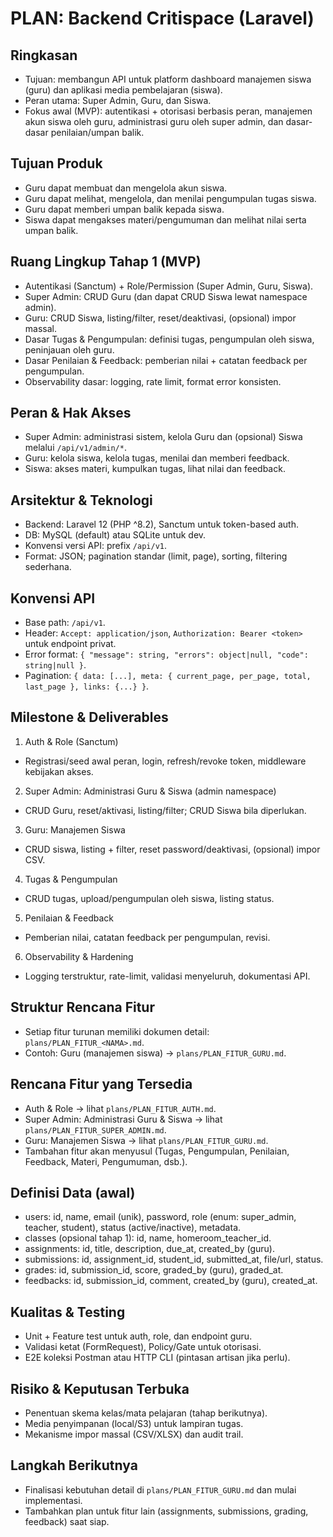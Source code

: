 # PLAN: Backend Critispace (Laravel)

## Ringkasan
- Tujuan: membangun API untuk platform dashboard manajemen siswa (guru) dan aplikasi media pembelajaran (siswa).
- Peran utama: Super Admin, Guru, dan Siswa.
- Fokus awal (MVP): autentikasi + otorisasi berbasis peran, manajemen akun siswa oleh guru, administrasi guru oleh super admin, dan dasar-dasar penilaian/umpan balik.

## Tujuan Produk
- Guru dapat membuat dan mengelola akun siswa.
- Guru dapat melihat, mengelola, dan menilai pengumpulan tugas siswa.
- Guru dapat memberi umpan balik kepada siswa.
- Siswa dapat mengakses materi/pengumuman dan melihat nilai serta umpan balik.

## Ruang Lingkup Tahap 1 (MVP)
- Autentikasi (Sanctum) + Role/Permission (Super Admin, Guru, Siswa).
- Super Admin: CRUD Guru (dan dapat CRUD Siswa lewat namespace admin).
- Guru: CRUD Siswa, listing/filter, reset/deaktivasi, (opsional) impor massal.
- Dasar Tugas & Pengumpulan: definisi tugas, pengumpulan oleh siswa, peninjauan oleh guru.
- Dasar Penilaian & Feedback: pemberian nilai + catatan feedback per pengumpulan.
- Observability dasar: logging, rate limit, format error konsisten.

## Peran & Hak Akses
- Super Admin: administrasi sistem, kelola Guru dan (opsional) Siswa melalui `/api/v1/admin/*`.
- Guru: kelola siswa, kelola tugas, menilai dan memberi feedback.
- Siswa: akses materi, kumpulkan tugas, lihat nilai dan feedback.

## Arsitektur & Teknologi
- Backend: Laravel 12 (PHP ^8.2), Sanctum untuk token-based auth.
- DB: MySQL (default) atau SQLite untuk dev.
- Konvensi versi API: prefix `/api/v1`.
- Format: JSON; pagination standar (limit, page), sorting, filtering sederhana.

## Konvensi API
- Base path: `/api/v1`.
- Header: `Accept: application/json`, `Authorization: Bearer <token>` untuk endpoint privat.
- Error format: `{ "message": string, "errors": object|null, "code": string|null }`.
- Pagination: `{ data: [...], meta: { current_page, per_page, total, last_page }, links: {...} }`.

## Milestone & Deliverables
1) Auth & Role (Sanctum)
- Registrasi/seed awal peran, login, refresh/revoke token, middleware kebijakan akses.
2) Super Admin: Administrasi Guru & Siswa (admin namespace)
- CRUD Guru, reset/aktivasi, listing/filter; CRUD Siswa bila diperlukan.
3) Guru: Manajemen Siswa
- CRUD siswa, listing + filter, reset password/deaktivasi, (opsional) impor CSV.
4) Tugas & Pengumpulan
- CRUD tugas, upload/pengumpulan oleh siswa, listing status.
5) Penilaian & Feedback
- Pemberian nilai, catatan feedback per pengumpulan, revisi.
6) Observability & Hardening
- Logging terstruktur, rate-limit, validasi menyeluruh, dokumentasi API.

## Struktur Rencana Fitur
- Setiap fitur turunan memiliki dokumen detail: `plans/PLAN_FITUR_<NAMA>.md`.
- Contoh: Guru (manajemen siswa) → `plans/PLAN_FITUR_GURU.md`.

## Rencana Fitur yang Tersedia
- Auth & Role → lihat `plans/PLAN_FITUR_AUTH.md`.
- Super Admin: Administrasi Guru & Siswa → lihat `plans/PLAN_FITUR_SUPER_ADMIN.md`.
- Guru: Manajemen Siswa → lihat `plans/PLAN_FITUR_GURU.md`.
- Tambahan fitur akan menyusul (Tugas, Pengumpulan, Penilaian, Feedback, Materi, Pengumuman, dsb.).

## Definisi Data (awal)
- users: id, name, email (unik), password, role (enum: super_admin, teacher, student), status (active/inactive), metadata.
- classes (opsional tahap 1): id, name, homeroom_teacher_id.
- assignments: id, title, description, due_at, created_by (guru).
- submissions: id, assignment_id, student_id, submitted_at, file/url, status.
- grades: id, submission_id, score, graded_by (guru), graded_at.
- feedbacks: id, submission_id, comment, created_by (guru), created_at.

## Kualitas & Testing
- Unit + Feature test untuk auth, role, dan endpoint guru.
- Validasi ketat (FormRequest), Policy/Gate untuk otorisasi.
- E2E koleksi Postman atau HTTP CLI (pintasan artisan jika perlu).

## Risiko & Keputusan Terbuka
- Penentuan skema kelas/mata pelajaran (tahap berikutnya).
- Media penyimpanan (local/S3) untuk lampiran tugas.
- Mekanisme impor massal (CSV/XLSX) dan audit trail.

## Langkah Berikutnya
- Finalisasi kebutuhan detail di `plans/PLAN_FITUR_GURU.md` dan mulai implementasi.
- Tambahkan plan untuk fitur lain (assignments, submissions, grading, feedback) saat siap.
